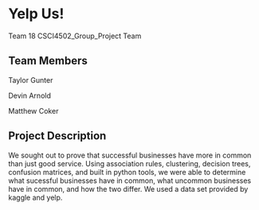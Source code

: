 # Yelp Us! 

Team 18 CSCI4502_Group_Project Team 

## Team Members

Taylor Gunter

Devin Arnold

Matthew Coker

## Project Description
We sought out to prove that successful businesses have more in common than just good service. Using association rules, clustering, decision trees, confusion matrices, and built in python tools, we were able to determine what sucessful businesses have in common, what uncommon businesses have in common, and how the two differ. We used a data set provided by kaggle and yelp. 